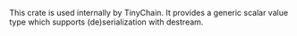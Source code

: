 This crate is used internally by TinyChain. It provides a generic scalar value type which supports (de)serialization with destream.
